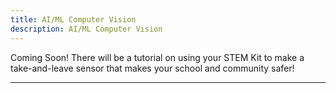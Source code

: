 ```yaml
---
title: AI/ML Computer Vision
description: AI/ML Computer Vision
---
```


Coming Soon! There will be a tutorial on using your STEM Kit to make a take-and-leave sensor that makes your school and community safer!

---
